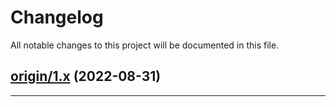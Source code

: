 <!--- BEGIN HEADER -->
# Changelog

All notable changes to this project will be documented in this file.
<!--- END HEADER -->

## [origin/1.x](https://github.com/jaymeh/conventional-changelog-parser/compare/origin/1.x...vorigin/1.x) (2022-08-31)


---

